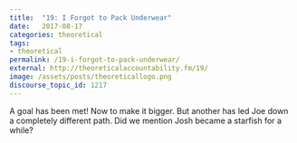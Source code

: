 ```yaml
---
title:  "19: I Forgot to Pack Underwear"
date:   2017-08-17
categories: theoretical
tags:
- theoretical
permalink: /19-i-forgot-to-pack-underwear/
external: http://theoreticalaccountability.fm/19/
image: /assets/posts/theoreticallogo.png
discourse_topic_id: 1217
---
```

A goal has been met! Now to make it bigger. But another has led Joe down a completely different path. Did we mention Josh became a starfish for a while?
<!--more-->